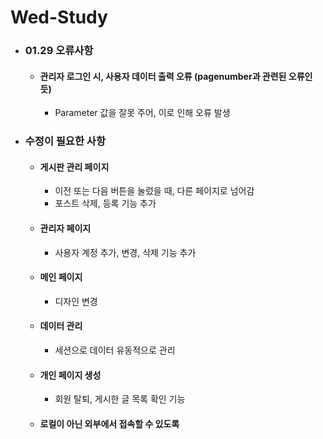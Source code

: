 # Wed-Study

- ### 01.29 오류사항
  - #### 관리자 로그인 시, 사용자 데이터 출력 오류 (pagenumber과 관련된 오류인 듯)
    - Parameter 값을 잘못 주어, 이로 인해 오류 발생

- ### 수정이 필요한 사항
  - #### 게시판 관리 페이지
    - 이전 또는 다음 버튼을 눌렀을 때, 다른 페이지로 넘어감
    - 포스트 삭제, 등록 기능 추가
  - #### 관리자 페이지
    - 사용자 계정 추가, 변경, 삭제 기능 추가
  - #### 메인 페이지
    - 디자인 변경
  - #### 데이터 관리
    - 세션으로 데이터 유동적으로 관리
  - #### 개인 페이지 생성
    - 회원 탈퇴, 게시한 글 목록 확인 기능
  - #### 로컬이 아닌 외부에서 접속할 수 있도록
